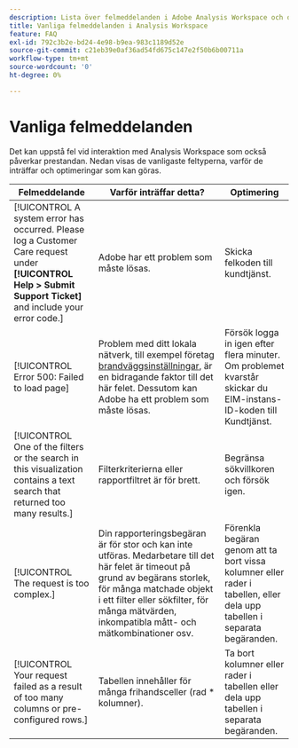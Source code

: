 ```yaml
---
description: Lista över felmeddelanden i Adobe Analysis Workspace och dess tillhörande komponenter
title: Vanliga felmeddelanden i Analysis Workspace
feature: FAQ
exl-id: 792c3b2e-bd24-4e98-b9ea-983c1189d52e
source-git-commit: c21eb39e0af36ad54fd675c147e2f50b6b00711a
workflow-type: tm+mt
source-wordcount: '0'
ht-degree: 0%

---
```


# Vanliga felmeddelanden

Det kan uppstå fel vid interaktion med Analysis Workspace som också påverkar prestandan. Nedan visas de vanligaste feltyperna, varför de inträffar och optimeringar som kan göras.

| Felmeddelande | Varför inträffar detta? | Optimering |
| --- | --- | --- |
| [!UICONTROL A system error has occurred. Please log a Customer Care request under **[!UICONTROL Help > Submit Support Ticket]** and include your error code.] | Adobe har ett problem som måste lösas. | Skicka felkoden till kundtjänst. |
| [!UICONTROL Error 500: Failed to load page] | Problem med ditt lokala nätverk, till exempel företag [brandväggsinställningar](https://experienceleague.adobe.com/docs/analytics/technotes/ip-addresses.html), är en bidragande faktor till det här felet. Dessutom kan Adobe ha ett problem som måste lösas. | Försök logga in igen efter flera minuter. Om problemet kvarstår skickar du EIM-instans-ID-koden till Kundtjänst. |
| [!UICONTROL One of the filters or the search in this visualization contains a text search that returned too many results.] | Filterkriterierna eller rapportfiltret är för brett. | Begränsa sökvillkoren och försök igen. |
| [!UICONTROL The request is too complex.] | Din rapporteringsbegäran är för stor och kan inte utföras. Medarbetare till det här felet är timeout på grund av begärans storlek, för många matchade objekt i ett filter eller sökfilter, för många mätvärden, inkompatibla mått- och mätkombinationer osv. | Förenkla begäran genom att ta bort vissa kolumner eller rader i tabellen, eller dela upp tabellen i separata begäranden. |
| [!UICONTROL Your request failed as a result of too many columns or pre-configured rows.] | Tabellen innehåller för många frihandsceller (rad * kolumner). | Ta bort kolumner eller rader i tabellen eller dela upp tabellen i separata begäranden. |
